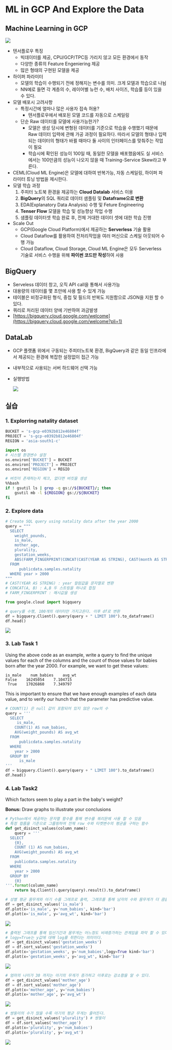 # ML in GCP And Explore the Data

## Machine Learning in GCP

![](Untitled-9e7b88d2-f006-429f-a478-370d933453bb.png)

+ 텐서플로우 특징
  + 빅데이터를 제공, CPU/GCP/TPC등 가리지 않고 모든 환경에서 동작
  + 다양한 종류의 Feature Engeniering 제공
  + 많은 형태의 구현된 모델을 제공
+ 하이퍼 파라미터
  + 모델의 학습이 수행되기 전에 정해지는 변수를 의미. 크게 모델과 학습으로 나뉨
  + NN예로 들면 각 계층의 수, 레이어별 뉴런 수, 배치 사이즈, 학습률 등이 있을 수 있다.
+ 모델 배포시 고려사항
  + 특정시간에 얼마나 많은 사용자 접속 허용?
    + 텐서플로우에서  배포된 모델 코드를 자동으로 스케일링
  + 단순 Raw 데이터를 모델에 사용가능한가?
    + 모델은 생성 당시에 변형된 데이터를 기준으로 학습을 수행했기 때문에 Raw 데이터 입력에 관해 가공 과정이 필요하다. 따라서 모델의 형태나 입력되는 데이터의 형태가 바뀔 때마다 둘 사이의 인터페이스를 맞춰주는 작업이 필요
    + 학습시에 확인된 성능이 100일 때, 동일한 모델을 배포했음에도 실 서비스에서는 100만큼의 성능이 나오지 않을 때 Training-Service Skew라고 부른다.
+ CEML(Cloud ML Engine)은 모델에 대하여 반복가능, 자동 스케일링, 하이퍼 파라미터 튜닝 방법을 제시한다.
+ 모델 학습 과정
  1. 주피터 노트북 환경을 제공하는 **Cloud Datalab** 서비스 이용
  2. **BigQuery**의 SQL 쿼리로 데이터 샘플링 및 **Dataframe으로 변환**
  3. EDA(Explanatory Data Analysis) 수행 및 Feture Engineering
  4. **Tenser Flow** 모델을 학습 및 성능향상 작업 수행
  5. 샘플링 데이터셋 학습 완료 후, 전체 거대한 데이터 셋에 대한 학습 진행
+ Scale Out
  + GCP(Google Cloud Platform)에서 제공하는 **Serverless** 기술 활용
  + Cloud Dataflow를 활용하여 전처리작업을 여러 머신으로 스케일 아웃되어 수행 가능
  + Cloud Dataflow, Cloud Storage, Cloud ML Engine은 모두 Serverless 기술로 서비스 수행을 위해 **파이썬 코드만 작성**하여 사용

## BigQuery

+ Serveless 데이터 창고, 오직 API call을 통해서 사용가능
+ 대용량의 데이터를 몇 초만에 사용 할 수 있게 가능
+ 테이블은 비정규화된 형식, 중첩 및 필드의 반복도 지원함으로 JSON을 지원 할 수 있다.
+ 쿼리로 처리된 데이터 양에 기반하여 과금발생
+ [https://bigquery.cloud.google.com/welcome](https://bigquery.cloud.google.com/welcome?pli=1)

## DataLab

+ GCP 플랫폼 위에서 구동되는 주피터노트북 환경, BigQuery과 같은 동일 인프라에서 제공되는 환경에 복잡한 설정없이 접근 가능

+ 내부적으로 사용되는 서버 하드웨어 선택 가능

+ 실행방법

  ![](Untitled-433d8687-1b29-408a-8ece-dcabf79b84ac.png)

## 실습

### 1. Explorring natality dataset

```python
BUCKET = 's-gcp-e0392b812e46804f'
PROJECT = 's-gcp-e0392b812e46804f'
REGION = 'asia-south1-c'

import os
# 시스템 환경변수 설정
os.environ['BUCKET'] = BUCKET
os.environ['PROJECT'] = PROJECT
os.environ['REGION'] = REGIO

```

```bash
# 버킷이 존재하는지 체크, 없다면 버킷을 생성
%%bash
if ! gsutil ls | grep -q gs://${BUCKET}/; then
	gsutil mb -l ${REGION} gs://${BUCKET}
fi
```



### 2. Explore data

```python
# Create SQL query using natality data after the year 2000
query = """
  SELECT
  	weight_pounds,
    is_male,
    mother_age,
    plurality,
    gestation_weeks,
  	ABS(FARM_FINGERPRINT(CONCAT(CAST(YEAR AS STRING), CAST(month AS STRING)))) AS hashmonth 
  FROM
	  publicdata.samples.natality
  WHERE year > 2000
"""
# CAST(YEAR AS STRING) : year 컬럼값을 문자열로 변환
# CONCAT(A, B) : A,B 두 스트링을 하나로 합침
# FARM_FINGERPRINT : 해시값을 생성

```

```python
from google.cloud import bigquery

# query를 수행, 100개의 데이터만 가지고온다. 이후 df로 변환
df = bigquery.Client().query(query + " LIMIT 100").to_dataframe()
df.head()
```

![](Untitled-1b841a4f-b160-47b9-be63-8bceca9338e8.png)

### 3. Lab Task 1

Using the above code as an example, write a query to find the unique values for each of the columns and the count of those values for babies born after the year 2000. For example, we want to get these values:

```
is_male    num_babies    avg_wt
False    16245054    7.104715
 True    17026860    7.349797
```

This is important to ensure that we have enough examples of each data value, and to verify our hunch that the parameter has predictive value.

```python
# COUNT(1) 은 null 값이 포함되어 있지 않은 row의 수
query = '''
  SELECT
 	 is_male,
  	COUNT(1) AS num_babies,
  	AVG(weight_pounds) AS avg_wt
  FROM
	  publicdata.samples.natality
  WHERE
  	year > 2000
  GROUP BY
	  is_male
'''
df = bigquery.Client().query(query + " LIMIT 100").to_dataframe()
df.head()
```

### 4. Lab Task2

Which factors seem to play a part in the baby's weight?

**Bonus:** Draw graphs to illustrate your conclusions

```python
# Python에서 제공하는 문자열 함수를 통해 변수를 쿼리문에 사용 할 수 있음
# 특정 컬름을 기준으로 그룹핑하여 전체 row 수와 타켓변수의 평균을 구하는 함수
def get_disinct_values(column_name):
	query = '''
  SELECT
    {0},
    COUNT (1) AS num_babies,
    AVG(weight_pounds) AS avg_wt
  FROM
    publicdata.samples.natality
  WHERE
    year > 2000
  GROUP BY
    {0}
'''.format(column_name)
	return bq.Client().query(query).result().to_dataframe()	

```

```python
# 성별 평균 몸무게와 아기 수를 그래프로 출력, 그래프를 통해 남자의 수와 몸무게가 더 큼을 알 수 있다.
df = get_disinct_values('is_male')
df.plot(x='is_male', y='num_babies', kind='bar')
df.plot(x='is_male', y='avg_wt', kind='bar')	
```

![](Untitled-eb8452d0-5183-4a67-b25a-009675e80935.png)

```python
# 출력된 그래프를 통해 임신기간과 몸무게는 어느정도 비례증가하는 관계임을 파악 할 수 있다.
# logy=True는 y값에 대해 log를 취한다는 의미이다.
df = get_disinct_values('gestation_weeks')
df = df.sort_values('gestation_weeks')
df.plot(x='gestation_weeks', y='num_babies',logy=True kind='bar')
df.plot(x='gestation_weeks', y='avg_wt', kind='bar')
```

![](Untitled-6d895ac6-3df7-417d-80ec-437714aeb59a.png)

```python
# 엄마의 나이가 30 까지는 아기의 무게가 증가하고 이후로는 감소함을 알 수 있다.
df = get_disinct_values('mother_age')
df = df.sort_values('mother_age')
df.plot(x='mother_age', y='num_babies')
df.plot(x='mother_age', y='avg_wt')
```

![](Untitled-0625905a-b43b-4a67-814e-3d488ac76fbd.png)

```python
# 쌍둥이의 수가 많을 수록 아기의 평균 무게는 줄어든다.
df = get_disinct_values('plurality') # 쌍둥이
df = df.sort_values('mother_age')
df.plot(x='plurality', y='num_babies')
df.plot(x='plurality', y='avg_wt')
```

![](Untitled-5140b0c3-5f9c-4870-8f7b-72356c9fff19.png)
